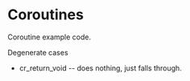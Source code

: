 # Coroutines
Coroutine example code.

Degenerate cases
* cr_return_void -- does nothing, just falls through.
